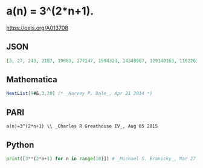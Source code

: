 # a\(n\) \= 3^\(2\*n\+1\)\.
https://oeis.org/A013708
## JSON
```JSON
[3, 27, 243, 2187, 19683, 177147, 1594323, 14348907, 129140163, 1162261467, 10460353203, 94143178827, 847288609443, 7625597484987, 68630377364883, 617673396283947, 5559060566555523, 50031545098999707, 450283905890997363, 4052555153018976267, 36472996377170786403]
```
## Mathematica
```Mathematica
NestList[9#&,3,20] (* _Harvey P. Dale_, Apr 21 2014 *)
```
## PARI
```PARI
a(n)=3^(2*n+1) \\ _Charles R Greathouse IV_, Aug 05 2015
```
## Python
```Python
print([3**(2*n+1) for n in range(18)]) # _Michael S. Branicky_, Mar 27 2021
```
